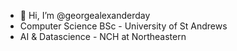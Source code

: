 - 👋 Hi, I’m @georgealexanderday
- Computer Science BSc - University of St Andrews 
- AI & Datascience - NCH at Northeastern

<!---
georgealexanderday/georgealexanderday is a ✨ special ✨ repository because its `README.md` (this file) appears on your GitHub profile.
You can click the Preview link to take a look at your changes.
--->
